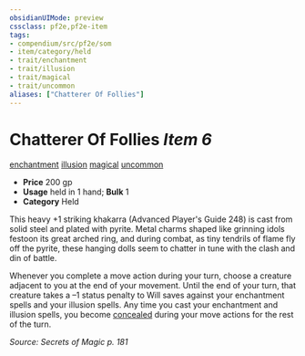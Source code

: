 ```yaml
---
obsidianUIMode: preview
cssclass: pf2e,pf2e-item
tags:
- compendium/src/pf2e/som
- item/category/held
- trait/enchantment
- trait/illusion
- trait/magical
- trait/uncommon
aliases: ["Chatterer Of Follies"]
---
```

# Chatterer Of Follies *Item 6*  
[enchantment](../../../rules/traits/enchantment.md)  [illusion](../../../rules/traits/illusion.md)  [magical](../../../rules/traits/magical.md)  [uncommon](../../../rules/traits/uncommon.md)  

- **Price** 200 gp
- **Usage** held in 1 hand; **Bulk** 1
- **Category** Held

This heavy +1 striking khakarra (Advanced Player's Guide 248) is cast from solid steel and plated with pyrite. Metal charms shaped like grinning idols festoon its great arched ring, and during combat, as tiny tendrils of flame fly off the pyrite, these hanging dolls seem to chatter in tune with the clash and din of battle.

Whenever you complete a move action during your turn, choose a creature adjacent to you at the end of your movement. Until the end of your turn, that creature takes a –1 status penalty to Will saves against your enchantment spells and your illusion spells. Any time you cast your enchantment and illusion spells, you become [concealed](../../../rules/conditions.md#Concealed) during your move actions for the rest of the turn.

*Source: Secrets of Magic p. 181*
